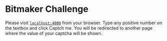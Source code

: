 # Bitmaker Challenge

Please visit [`localhost:4000`](http://localhost:4000) from your browser.
Type any positive number on the textbox and click Captch me. You will be redirected to another page where the value of your captcha will be shown.
